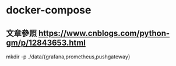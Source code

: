 # docker-compose
## 文章參照 https://www.cnblogs.com/python-gm/p/12843653.html

mkdir -p ./data/{grafana,prometheus,pushgateway}
